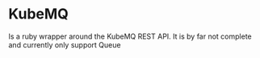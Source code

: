 # KubeMQ

Is a ruby wrapper around the KubeMQ REST API. It is by far not complete and currently only support Queue
